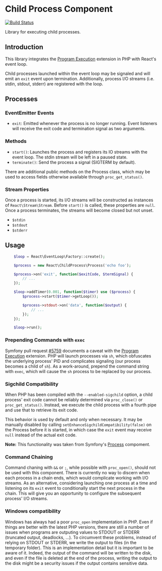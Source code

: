 # Child Process Component

[![Build Status](https://secure.travis-ci.org/reactphp/child-process.png?branch=master)](http://travis-ci.org/reactphp/child-process)

Library for executing child processes.

## Introduction

This library integrates the
[Program Execution](http://php.net/manual/en/book.exec.php) extension in PHP
with React's event loop.

Child processes launched within the event loop may be signaled and will emit an
`exit` event upon termination. Additionally, process I/O streams (i.e. stdin,
stdout, stderr) are registered with the loop.

## Processes

### EventEmitter Events

* `exit`: Emitted whenever the process is no longer running. Event listeners
  will receive the exit code and termination signal as two arguments.

### Methods

* `start()`: Launches the process and registers its IO streams with the event
  loop. The stdin stream will be left in a paused state.
* `terminate()`: Send the process a signal (SIGTERM by default).

There are additional public methods on the Process class, which may be used to
access fields otherwise available through `proc_get_status()`.

### Stream Properties

Once a process is started, its I/O streams will be constructed as instances of
`React\Stream\Stream`. Before `start()` is called, these properties are `null`.
Once a process terminates, the streams will become closed but not unset.

* `$stdin`
* `$stdout`
* `$stderr`

## Usage
```php
    $loop = React\EventLoop\Factory::create();

    $process = new React\ChildProcess\Process('echo foo');

    $process->on('exit', function($exitCode, $termSignal) {
        // ...
    });

    $loop->addTimer(0.001, function($timer) use ($process) {
        $process->start($timer->getLoop());

        $process->stdout->on('data', function($output) {
            // ...
        });
    });

    $loop->run();
```
### Prepending Commands with `exec`

Symfony pull request [#5759](https://github.com/symfony/symfony/issues/5759)
documents a caveat with the
[Program Execution](http://php.net/manual/en/book.exec.php) extension. PHP will
launch processes via `sh`, which obfuscates the underlying process' PID and
complicates signaling (our process becomes a child of `sh`). As a work-around,
prepend the command string with `exec`, which will cause the `sh` process to be
replaced by our process.

### Sigchild Compatibility

When PHP has been compiled with the `--enabled-sigchild` option, a child
process' exit code cannot be reliably determined via `proc_close()` or
`proc_get_status()`. Instead, we execute the child process with a fourth pipe
and use that to retrieve its exit code.

This behavior is used by default and only when necessary. It may be manually
disabled by calling `setEnhanceSigchildCompatibility(false)` on the Process
before it is started, in which case the `exit` event may receive `null` instead
of the actual exit code.

**Note:** This functionality was taken from Symfony's
[Process](https://github.com/symfony/process) compoment.

### Command Chaining

Command chaning with `&&` or `;`, while possible with `proc_open()`, should not
be used with this component. There is currently no way to discern when each
process in a chain ends, which would complicate working with I/O streams. As an
alternative, considering launching one process at a time and listening on its
`exit` event to conditionally start the next process in the chain. This will
give you an opportunity to configure the subsequent process' I/O streams.

### Windows compatibility

Windows has always had a poor `proc_open` implementation in PHP. Even if things 
are better with the latest PHP versions, there are still a number of issues 
when programs are outputing values to STDOUT or STDERR (truncated output,
deadlocks, ...). To circumvent these problems, instead of relying on STDOUT 
or STDERR, we write the output to files (in the temporary folder). This is an 
implementation detail but it is important to be aware of it. Indeed, the output 
of the command will be written to the disk, and even if the file is deleted at 
the end of the process, writing the output to the disk might be a security 
issues if the output contains sensitive data.
